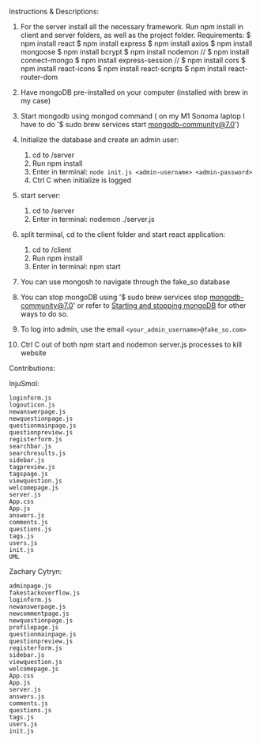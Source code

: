 Instructions & Descriptions: 

1. For the server install all the necessary framework. Run npm install in client and server folders, as well as the project folder.
    Requirements:
    $ npm install react
    $ npm install express
    $ npm install axios
    $ npm install mongoose
    $ npm install bcrypt
    $ npm install nodemon //
    $ npm install connect-mongo
    $ npm install express-session //
    $ npm install cors
    $ npm install react-icons
    $ npm install react-scripts
    $ npm install react-router-dom

2. Have mongoDB pre-installed on your computer (installed with brew in my case)

3. Start mongodb using mongod command ( on my M1 Sonoma laptop I have to do '$ sudo brew services start mongodb-community@7.0')

4. Initialize the database and create an admin user:
    1. cd to /server
    2. Run npm install
    3. Enter in terminal: `node init.js <admin-username> <admin-password>`
    4. Ctrl C when initialize is logged

5. start server:
    1. cd to /server
    2. Enter in terminal: nodemon ./server.js 

6. split terminal, cd to the client folder and start react application:
    1. cd to /client
    2. Run npm install
    3. Enter in terminal: npm start

7. You can use mongosh to navigate through the fake_so database

8. You can stop mongoDB using '$ sudo brew services stop mongodb-community@7.0' or refer to [Starting and stopping mongoDB](align-items:%2520center%253B) for other ways to do so.

9. To log into admin, use the email `<your_admin_username>@fake_so.com>`

9. Ctrl C out of both npm start and nodemon server.js processes to kill website



Contributions: 

InjuSmol: 

    loginform.js
    logouticon.js
    newanswerpage.js
    newquestionpage.js
    questionmainpage.js
    questionpreview.js
    registerform.js
    searchbar.js
    searchresults.js
    sidebar.js
    tagpreview.js
    tagspage.js
    viewquestion.js
    welcomepage.js
    server.js
    App.css
    App.js
    answers.js
    comments.js
    questions.js
    tags.js
    users.js
    init.js
    UML 

Zachary Cytryn:

    adminpage.js
    fakestackoverflow.js
    loginform.js
    newanswerpage.js
    newcommentpage.js
    newquestionpage.js
    profilepage.js
    questionmainpage.js
    questionpreview.js
    registerform.js
    sidebar.js
    viewquestion.js
    welcomepage.js
    App.css
    App.js
    server.js
    answers.js
    comments.js
    questions.js
    tags.js
    users.js
    init.js

